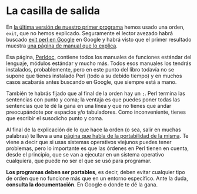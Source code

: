 # La casilla de salida

En
[la última versión de nuestro primer programa](https://github.com/JJ/cero_a_perl/blob/master/ejemplos/01.nada.pl)
hemos usado una orden, `exit`, que no hemos explicado. Seguramente el
lector avezado habrá buscado
[exit perl en Google](https://www.google.es/search?client=ubuntu&channel=fs&q=exit+perl&ie=utf-8&oe=utf-8&gfe_rd=cr&ei=ute8U9zuCILD8gfu0YGIDQ)
en Google y habrá visto que el primer resultado muestra
[una página de manual que lo explica](http://perldoc.perl.org/functions/exit.html). 

Esa página, [Perldoc](http://perldoc.perl.org/index.html), contiene
todos los manuales de funciones estándar del lenguaje, módulos
estándar y mucho más. Todos esos manuales los tendrás instalados,
probablemente, pero en este punto del libro todavía no se supone que
tienes instalado Perl (todo a su debido tiempo) y en muchos casos
acabarás antes buscando en Google, que siempre está a mano. 

También te habrás fijado que al final de la orden hay un `;`. Perl
termina las sentencias con punto y coma; la ventaja es que puedes
poner todas las sentencias que te dé la gana en una línea y que no
tienes que andar preocupándote por espacios y/o tabuladores. Como
inconveniente, tienes que escribir el susodicho punto y coma. 

Al final de la explicación de lo que hace la orden (o sea, salir en
muchas palabras) te lleva a una
[página que habla de la portabilidad de la misma](http://perldoc.perl.org/perlport.html#exit). Te
viene a decir que si usas sistemas operativos viejunos puedes tener
problemas, pero lo importante es que las órdenes en Perl tienen en
cuenta, desde el principio, que se van a ejecutar en un sistema
operativo cualquiera, que puede no ser el que se usó para programar. 

**Los programas deben ser portables**, es decir, deben evitar
  cualquier tipo de orden que no funcione más que en un entorno
  específico. Ante la duda, **consulta la documentación**. En Google o
  donde te dé la gana.
